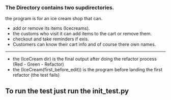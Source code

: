 ### The Directory contains two supdirectories.

the program is for an ice cream shop that can.
- add or remove its items (Icecreams).
- the customs who visit it can add items to the cart or remove them.
- checkout and take reminders if exis.
- Customers can know their cart info and of course there own names.
-----------------------------------------------------
- the (IceCream dir) is the final output after doing the refactor process (Red - Green - Refactor) 
- the (IceCream(first_before_edit)) is the program before landing the first refactor (the test fails)


## To run the test just run the init_test.py
